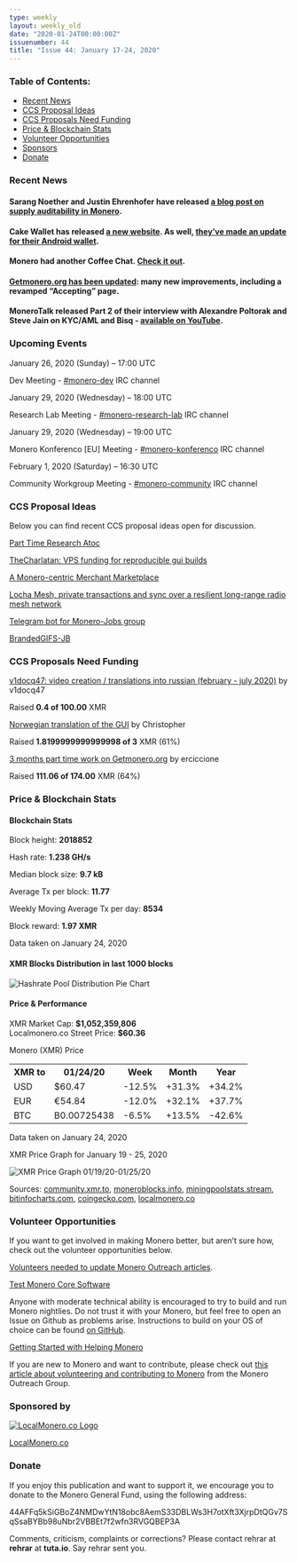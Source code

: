 ```yaml
---
type: weekly
layout: weekly_old
date: "2020-01-24T00:00:00Z"
issuenumber: 44
title: "Issue 44: January 17-24, 2020"
---
```


<h3>Table of Contents:</h3>
<ul class="contents">
    <li><a href="#news">Recent News</a></li>
    <li><a href="#ideas">CCS Proposal Ideas</a></li>
    <li><a href="#proposals">CCS Proposals Need Funding</a></li>
    <li><a href="#stats">Price & Blockchain Stats</a></li>
    <li><a href="#volunteer">Volunteer Opportunities</a></li>
    <li><a href="#sponsor">Sponsors</a></li>
    <li><a href="#donate">Donate</a></li>
</ul>

<h3 id="news">Recent News</h3>

<div class="newsbyte">
    <h4>Sarang Noether and Justin Ehrenhofer have released <a href="https://web.getmonero.org/2020/01/17/auditability.html" target="_blank">a blog post on supply auditability in Monero</a>.
    </h4>
</div>

<div class="newsbyte">
    <h4>Cake Wallet has released <a href="https://cakewallet.com/" target="_blank">a new website</a>. As well, <a href="https://www.reddit.com/r/Monero/comments/eq658q/update_cake_wallet_for_monero_xmr_version_102_for/" target="_blank">they’ve made an update for their Android wallet</a>.
    </h4>
</div>

<div class="newsbyte">
    <h4>Monero had another Coffee Chat. <a href="https://www.youtube.com/watch?v=YqMcz3XOS6M" target="_blank">Check it out</a>.
    </h4>
</div>

<div class="newsbyte">
    <h4><a href="https://www.reddit.com/r/Monero/comments/esqso7/getmoneroorg_updated_new_simplified_accepting/" target="_blank">Getmonero.org has been updated</a>: many new improvements, including a revamped “Accepting” page.
    </h4>
</div>

<div class="newsbyte">
    <h4>MoneroTalk released Part 2 of their interview with Alexandre Poltorak and Steve Jain on KYC/AML and Bisq - <a href="https://youtu.be/AA-zqIdzygY" target="_blank">available on YouTube</a>.
    </h4>
</div>

<h3 id="events">Upcoming Events</h3>

<div class="event">
    <p class="date" markdown="1">January 26, 2020 (Sunday) – 17:00 UTC</p>
    <p markdown="1">Dev Meeting - <a href="irc://chat.freenode.net/#monero-dev" target="_blank">#monero-dev</a> IRC channel</p>
</div>

<div class="event">
    <p class="date" markdown="1">January 29, 2020 (Wednesday) – 18:00 UTC</p>
    <p markdown="1">Research Lab Meeting - <a href="irc://chat.freenode.net/#monero-research-lab" target="_blank">#monero-research-lab</a> IRC channel</p>
</div>

<div class="event">
    <p class="date" markdown="1">January 29, 2020 (Wednesday) – 19:00 UTC</p>
    <p markdown="1">Monero Konferenco [EU] Meeting - <a href="irc://chat.freenode.net/#monero-konferenco" target="_blank">#monero-konferenco</a> IRC channel</p>
</div>

<div class="event">
    <p class="date" markdown="1">February 1, 2020 (Saturday) – 16:30 UTC</p>
    <p markdown="1">Community Workgroup Meeting - <a href="irc://chat.freenode.net/#monero-community" target="_blank">#monero-community</a> IRC channel</p>
</div>

<h3 id="ideas">CCS Proposal Ideas</h3>

<p>Below you can find recent CCS proposal ideas open for discussion.</p>

<div class="proposal">
<p><a href="https://repo.getmonero.org/monero-project/ccs-proposals/merge_requests/120" target="_blank">Part Time Research Atoc</a></p>
</div>

<div class="proposal">
<p><a href="https://repo.getmonero.org/monero-project/ccs-proposals/merge_requests/119" target="_blank">TheCharlatan: VPS funding for reproducible gui builds</a></p>
</div>

<div class="proposal">
<p><a href="https://repo.getmonero.org/monero-project/ccs-proposals/merge_requests/117" target="_blank">A Monero-centric Merchant Marketplace</a></p>
</div>

<div class="proposal">
<p><a href="https://repo.getmonero.org/monero-project/ccs-proposals/merge_requests/115" target="_blank">Locha Mesh, private transactions and sync over a resilient long-range radio mesh network</a></p>
</div>

<div class="proposal">
<p><a href="https://repo.getmonero.org/monero-project/ccs-proposals/merge_requests/91" target="_blank">Telegram bot for Monero-Jobs group</a></p>
</div>

<div class="proposal">
<p><a href="https://repo.getmonero.org/monero-project/ccs-proposals/merge_requests/88" target="_blank">BrandedGIFS-JB</a></p>
</div>

<h3 id="proposals">CCS Proposals Need Funding</h3>

<div class="proposal">
    <p><a href="https://ccs.getmonero.org/proposals/%20v1docq47-video-creation-translations-into-russian-(february-july-2020).html" target="_blank">v1docq47: video creation / translations into russian (february - july 2020)</a> by v1docq47</p>
    <p>Raised <b>0.4 of 100.00</b> XMR</p>
</div>

<div class="proposal">
    <p><a href="https://ccs.getmonero.org/proposals/Norwegian-translation.html" target="_blank">Norwegian translation of the GUI</a> by Christopher</p>
    <p>Raised <b>1.8199999999999998 of 3</b> XMR (61%)</p>
</div>

<div class="proposal">
    <p><a href="https://ccs.getmonero.org/proposals/ErCiccione-website-jan-march.html" target="_blank">3 months part time work on Getmonero.org</a> by erciccione</p>
    <p>Raised <b>111.06 of 174.00</b> XMR (64%)</p>
</div>

<h3 id="stats">Price & Blockchain Stats</h3>

<h4 class="stat">Blockchain Stats</h4>

<div class="bcstats">
    <p>Block height: <b>2018852</b></p>
    <p>Hash rate: <b>1.238 GH/s</b></p>
    <p>Median block size: <b>9.7 kB</b></p>
    <p>Average Tx per block: <b>11.77</b></p>
    <p>Weekly Moving Average Tx per day: <b>8534</b></p>
    <p>Block reward: <b>1.97 XMR</b></p>
</div>
<p class="note">Data taken on January 24, 2020</p>

<h4 class="stat">XMR Blocks Distribution in last 1000 blocks</h4>
<p><img src="/img/hashrate-pool-distribution-0125.png" alt="Hashrate Pool Distribution Pie Chart"/></p>

<h4 class="stat">Price & Performance</h4>

<div class="price-intro">XMR Market Cap: <b>$1,052,359,806</b><br>Localmonero.co Street Price: <b>$60.36</b></div>

<p class="table-title">Monero (XMR) Price</p>
<table class="price-table">
  <tr class="row1">
    <th>XMR to</th>
    <th>01/24/20</th>
    <th>Week</th>
    <th>Month</th>
    <th>Year</th>
  </tr>
  <tr>
    <td data-th="XMR to">USD</td>
    <td data-th="01/24/20">$60.47</td>
    <td data-th="Week" class="red">-12.5%</td>
    <td data-th="Month" class="green">+31.3%</td>
    <td data-th="Year" class="green">+34.2%</td>
  </tr>
  <tr class="row3">
    <td data-th="XMR to">EUR</td>
    <td data-th="01/24/20">€54.84</td>
    <td data-th="Week" class="red">-12.0%</td>
    <td data-th="Month" class="green">+32.1%</td>
    <td data-th="Year" class="green">+37.7%</td>
  </tr>
  <tr>
    <td data-th="XMR to">BTC</td>
    <td data-th="01/24/20">B0.00725438</td>
    <td data-th="Week" class="red">-6.5%</td>
    <td data-th="Month" class="green">+13.5%</td>
    <td data-th="Year" class="red">-42.6%</td>
  </tr>
</table>
<p class="note">Data taken on January 24, 2020</p>

<p class="table-title">XMR Price Graph for January 19 - 25, 2020</p>

![XMR Price Graph 01/19/20-01/25/20](/img/weekly-chart-0125.png "XMR Price Graph 01/19/20-01/25/20") 

Sources: <a href="https://community.xmr.to/explorer/mainnet/" target="_blank">community.xmr.to</a>, <a href="https://moneroblocks.info/stats/transaction-stats" target="_blank">moneroblocks.info</a>, <a href="https://miningpoolstats.stream/monero" target="_blank">miningpoolstats.stream</a>, <a href="https://bitinfocharts.com/monero/" target="_blank">bitinfocharts.com</a>, <a href="https://www.coingecko.com/" target="_blank">coingecko.com</a>, <a href="https://localmonero.co/" target="_blank">localmonero.co</a>

<h3 id="volunteer">Volunteer Opportunities</h3>

<p>If you want to get involved in making Monero better, but aren’t sure how, check out the volunteer opportunities below.</p>

<div class="newsbyte">
    <p class="date"><a href="https://taiga.getmonero.org/project/xmrhaelan-monero-public-relations/epic/239" target="_blank">Volunteers needed to update Monero Outreach articles</a>.</p>
</div>

<div class="newsbyte">
    <p class="date"><a href="https://github.com/monero-project/monero" target="_blank">Test Monero Core Software</a></p>
    <p>Anyone with moderate technical ability is encouraged to try to build and run Monero nightlies. Do not trust it with your Monero, but feel free to open an Issue on Github as problems arise. Instructions to build on your OS of choice can be found <a href="https://github.com/monero-project/monero#compiling-monero-from-source" target="_blank">on GitHub</a>. </p>
</div>

<div class="newsbyte">
    <p class="date"><a href="https://github.com/monero-project/monero" target="_blank">Getting Started with Helping Monero</a></p>
    <p>If you are new to Monero and want to contribute, please check out <a href="https://www.monerooutreach.org/stories/getting-started-helping-monero.php" target="_blank">this article about volunteering and contributing to Monero</a> from the Monero Outreach Group. </p>
</div>

<h3 id="sponsor">Sponsored by</h3>

<p><a href="https://localmonero.co/" target="_blank"><img src="/img/localmonero-logo.png" alt="LocalMonero.co Logo" class="localmonero"></a></p>

<p class="text-center"><a href="https://localmonero.co/" target="_blank">LocalMonero.co</a></p>

<h3 id="donate">Donate</h3>

<p markdown="1">If you enjoy this publication and want to support it, we encourage you to donate to the Monero General Fund, using the following address:</p>

<p class="address" markdown="1">44AFFq5kSiGBoZ4NMDwYtN18obc8AemS33DBLWs3H7otXft3XjrpDtQGv7SqSsaBYBb98uNbr2VBBEt7f2wfn3RVGQBEP3A</p>

<!--p><a href="monero:44AFFq5kSiGBoZ4NMDwYtN18obc8AemS33DBLWs3H7otXft3XjrpDtQGv7SqSsaBYBb98uNbr2VBBEt7f2wfn3RVGQBEP3A" class="qr"><img src="/img/donate-monero.png"></a></p-->

Comments, criticism, complaints or corrections? Please contact rehrar at **rehrar** at **tuta.io**. Say rehrar sent you.